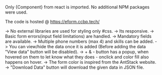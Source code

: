 Only {Component} from react is imported.
No additional NPM packages were used.

The code is hosted @ https://eform.ccbp.tech/

-> No external libraries are used for styling only #css.
-> Its responsive.
-> Basic form errors(input field limitations) are handled.
-> Mandatory fields are available.
-> Multiple phone numbers (max 4) and skills can be added.
-> You can view/hide the data once it is added (Before adding the data "View data" button will be disabled).
-> + & - button has a popup, when hovered on them to let know what they does - onclick and color fill also happens on hover.
-> The form color is inspired from the AntStack website.
-> "Download Data" button will download the given data in JSON file.
